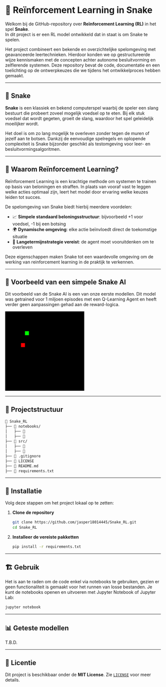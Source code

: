 # 🤖 Reïnforcement Learning in Snake

Welkom bij de GitHub-repository over **Reïnforcement Learning (RL)** in het spel **Snake**.  
In dit project is er een RL model ontwikkeld dat in staat is om Snake te spelen.

Het project combineert een bekende en overzichtelijke spelomgeving met geavanceerde leertechnieken. Hierdoor konden we op gestructureerde wijze kennismaken met de concepten achter autonome besluitvorming en zelflerende systemen. Deze repository bevat de code, documentatie en een toelichting op de ontwerpkeuzes die we tijdens het ontwikkelproces hebben gemaakt.

---

## 🐍 Snake

**Snake** is een klassiek en bekend computerspel waarbij de speler een slang bestuurt die probeert zoveel mogelijk voedsel op te eten. Bij elk stuk voedsel dat wordt gegeten, groeit de slang, waardoor het spel geleidelijk moeilijker wordt.  

Het doel is om zo lang mogelijk te overleven zonder tegen de muren of jezelf aan te botsen. Dankzij de eenvoudige spelregels en oplopende complexiteit is Snake bijzonder geschikt als testomgeving voor leer- en besluitvormingsalgoritmen.

---

## 🎯 Waarom Reïnforcement Learning?

Reïnforcement Learning is een krachtige methode om systemen te trainen op basis van beloningen en straffen. In plaats van vooraf vast te leggen welke acties optimaal zijn, leert het model door ervaring welke keuzes leiden tot succes.

De spelomgeving van Snake biedt hierbij meerdere voordelen:

- 📈 **Simpele standaard beloningsstructuur**: bijvoorbeeld +1 voor voedsel, -1 bij een botsing  
- 🌍 **Dynamische omgeving**: elke actie beïnvloedt direct de toekomstige situatie  
- 🧭 **Langetermijnstrategie vereist**: de agent moet vooruitdenken om te overleven

Deze eigenschappen maken Snake tot een waardevolle omgeving om de werking van reinforcement learning in de praktijk te verkennen.

---

## 🐍 Voorbeeld van een simpele Snake AI

Dit voorbeeld van de Snake AI is een van onze eerste modellen. Dit model was getrained voor 1 miljoen episodes met een Q-Learning Agent en heeft verder geen aanpassingen gehad aan de reward-logica.
<br>

![Snake_QLearning_simple_1milepisodes](Afbeeldingen_en_gifs/snake_training.gif)

---

## 📁 Projectstructuur

```plaintext
📁 Snake_RL
├── 📁 notebooks/
│   ├── 📜
│   ├── 📜
├── 📁 src/
│   ├── 📜
│   ├── 📜
├── 📜 .gitignore
├── 📜 LICENSE
├── 📜 README.md
├── 📜 requirements.txt
```

---

## 🚀 Installatie

Volg deze stappen om het project lokaal op te zetten:

1. **Clone de repository**
   ```bash
   git clone https://github.com/jasper18014445/Snake_RL.git
   cd Snake_RL
   ```

2. **Installeer de vereiste pakketten**
   ```bash
   pip install -r requirements.txt
   ```

---

## 🏗 Gebruik

Het is aan te raden om de code enkel via notebooks te gebruiken, gezien er geen functionaliteit is gemaakt voor het runnen van losse bestanden. Je kunt de notebooks openen en uitvoeren met Jupyter Notebook of Jupyter Lab:

```bash
jupyter notebook
```

---

## 📊 Geteste modellen

T.B.D.

---

## 📜 Licentie

Dit project is beschikbaar onder de **MIT License**. Zie [`LICENSE`](LICENSE) voor meer details.
